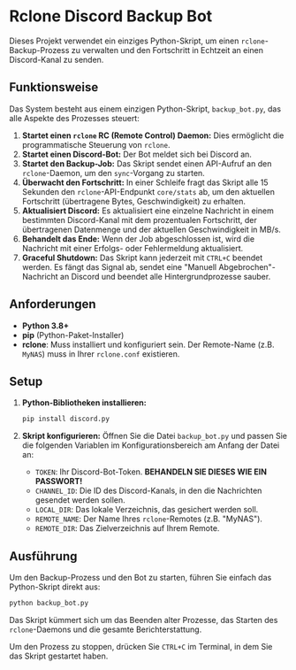 # Rclone Discord Backup Bot

Dieses Projekt verwendet ein einziges Python-Skript, um einen `rclone`-Backup-Prozess zu verwalten und den Fortschritt in Echtzeit an einen Discord-Kanal zu senden.

## Funktionsweise

Das System besteht aus einem einzigen Python-Skript, `backup_bot.py`, das alle Aspekte des Prozesses steuert:

1.  **Startet einen `rclone` RC (Remote Control) Daemon:** Dies ermöglicht die programmatische Steuerung von `rclone`.
2.  **Startet einen Discord-Bot:** Der Bot meldet sich bei Discord an.
3.  **Startet den Backup-Job:** Das Skript sendet einen API-Aufruf an den `rclone`-Daemon, um den `sync`-Vorgang zu starten.
4.  **Überwacht den Fortschritt:** In einer Schleife fragt das Skript alle 15 Sekunden den `rclone`-API-Endpunkt `core/stats` ab, um den aktuellen Fortschritt (übertragene Bytes, Geschwindigkeit) zu erhalten.
5.  **Aktualisiert Discord:** Es aktualisiert eine einzelne Nachricht in einem bestimmten Discord-Kanal mit dem prozentualen Fortschritt, der übertragenen Datenmenge und der aktuellen Geschwindigkeit in MB/s.
6.  **Behandelt das Ende:** Wenn der Job abgeschlossen ist, wird die Nachricht mit einer Erfolgs- oder Fehlermeldung aktualisiert.
7.  **Graceful Shutdown:** Das Skript kann jederzeit mit `CTRL+C` beendet werden. Es fängt das Signal ab, sendet eine "Manuell Abgebrochen"-Nachricht an Discord und beendet alle Hintergrundprozesse sauber.

## Anforderungen

- **Python 3.8+**
- **pip** (Python-Paket-Installer)
- **rclone**: Muss installiert und konfiguriert sein. Der Remote-Name (z.B. `MyNAS`) muss in Ihrer `rclone.conf` existieren.

## Setup

1.  **Python-Bibliotheken installieren:**
    ```bash
    pip install discord.py
    ```

2.  **Skript konfigurieren:**
    Öffnen Sie die Datei `backup_bot.py` und passen Sie die folgenden Variablen im Konfigurationsbereich am Anfang der Datei an:
    - `TOKEN`: Ihr Discord-Bot-Token. **BEHANDELN SIE DIESES WIE EIN PASSWORT!**
    - `CHANNEL_ID`: Die ID des Discord-Kanals, in den die Nachrichten gesendet werden sollen.
    - `LOCAL_DIR`: Das lokale Verzeichnis, das gesichert werden soll.
    - `REMOTE_NAME`: Der Name Ihres `rclone`-Remotes (z.B. "MyNAS").
    - `REMOTE_DIR`: Das Zielverzeichnis auf Ihrem Remote.

## Ausführung

Um den Backup-Prozess und den Bot zu starten, führen Sie einfach das Python-Skript direkt aus:

```bash
python backup_bot.py
```

Das Skript kümmert sich um das Beenden alter Prozesse, das Starten des `rclone`-Daemons und die gesamte Berichterstattung.

Um den Prozess zu stoppen, drücken Sie `CTRL+C` im Terminal, in dem Sie das Skript gestartet haben.
